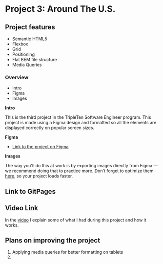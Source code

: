 # Project 3: Around The U.S.



## Project features

- Semantic HTML5
- Flexbox
- Grid
- Positioning
- Flat BEM file structure
- Media Queries


### Overview  

* Intro  
* Figma  
* Images  
  
**Intro**
  
This is the third project in the TripleTen Software Engineer program. This project is made using a Figma design and formatted so all the elements are displayed correctly on popular screen sizes.
  
**Figma**  
  
* [Link to the project on Figma](https://www.figma.com/file/ii4xxsJ0ghevUOcssTlHZv/Sprint-3%3A-Around-the-US?node-id=0%3A1)  
  
**Images**  
  
The way you'll do this at work is by exporting images directly from Figma — we recommend doing that to practice more. Don't forget to optimize them [here](https://tinypng.com/), so your project loads faster. 


## Link to GitPages



## Video Link

In the [video]() I explain some of what I had during this project and how it works.

## Plans on improving the project
1. Applying media queries for better formatting on tablets
2. 